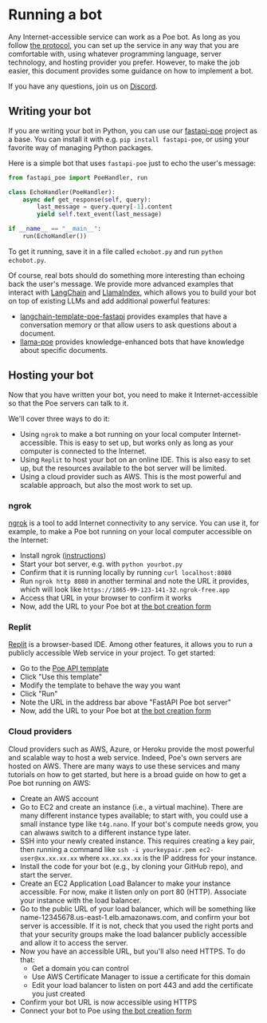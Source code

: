 # Running a bot

Any Internet-accessible service can work as a Poe bot. As long as you follow
[the protocol](./spec.md), you can set up the service in any way that you are
comfortable with, using whatever programming language, server technology, and hosting
provider you prefer. However, to make the job easier, this document provides some
guidance on how to implement a bot.

If you have any questions, join us on [Discord](https://discord.gg/TKxT6kBpgm).

## Writing your bot

If you are writing your bot in Python, you can use our
[fastapi-poe](https://pypi.org/project/fastapi-poe/) project as a base. You can install
it with e.g. `pip install fastapi-poe`, or using your favorite way of managing Python
packages.

Here is a simple bot that uses `fastapi-poe` just to echo the user's message:

```python
from fastapi_poe import PoeHandler, run

class EchoHandler(PoeHandler):
    async def get_response(self, query):
        last_message = query.query[-1].content
        yield self.text_event(last_message)

if __name__ == "__main__":
    run(EchoHandler())
```

To get it running, save it in a file called `echobot.py` and run `python echobot.py`.

Of course, real bots should do something more interesting than echoing back the user's
message. We provide more advanced examples that interact with
[LangChain](https://python.langchain.com/en/latest/index.html) and
[LlamaIndex](https://github.com/jerryjliu/llama_index), which allows you to build your
bot on top of existing LLMs and add additional powerful features:

- [langchain-template-poe-fastapi](https://github.com/langchain-ai/langchain-template-poe-fastapi)
  provides examples that have a conversation memory or that allow users to ask questions
  about a document.
- [llama-poe](../llama_poe/README.md) provides knowledge-enhanced bots that have
  knowledge about specific documents.

## Hosting your bot

Now that you have written your bot, you need to make it Internet-accessible so that the
Poe servers can talk to it.

We'll cover three ways to do it:

- Using `ngrok` to make a bot running on your local computer Internet-accessible. This
  is easy to set up, but works only as long as your computer is connected to the
  Internet.
- Using `Replit` to host your bot on an online IDE. This is also easy to set up, but the
  resources available to the bot server will be limited.
- Using a cloud provider such as AWS. This is the most powerful and scalable approach,
  but also the most work to set up.

### ngrok

[ngrok](https://ngrok.com/) is a tool to add Internet connectivity to any service. You
can use it, for example, to make a Poe bot running on your local computer accessible on
the Internet:

- Install ngrok ([instructions](https://ngrok.com/download))
- Start your bot server, e.g. with `python yourbot.py`
- Confirm that it is running locally by running `curl localhost:8080`
- Run `ngrok http 8080` in another terminal and note the URL it provides, which will
  look like `https://1865-99-123-141-32.ngrok-free.app`
- Access that URL in your browser to confirm it works
- Now, add the URL to your Poe bot at
  [the bot creation form](https://poe.com/create_bot?api=1)

### Replit

[Replit](https://replit.com/) is a browser-based IDE. Among other features, it allows
you to run a publicly accessible Web service in your project. To get started:

- Go to the [Poe API template](https://replit.com/@JelleZijlstra2/Poe-API-Template?v=1)
- Click "Use this template"
- Modify the template to behave the way you want
- Click "Run"
- Note the URL in the address bar above "FastAPI Poe bot server"
- Now, add the URL to your Poe bot at
  [the bot creation form](https://poe.com/create_bot?api=1)

### Cloud providers

Cloud providers such as AWS, Azure, or Heroku provide the most powerful and scalable way
to host a web service. Indeed, Poe's own servers are hosted on AWS. There are many ways
to use these services and many tutorials on how to get started, but here is a broad
guide on how to get a Poe bot running on AWS:

- Create an AWS account
- Go to EC2 and create an instance (i.e., a virtual machine). There are many different
  instance types available; to start with, you could use a small instance type like
  `t4g.nano`. If your bot's compute needs grow, you can alwaws switch to a different
  instance type later.
- SSH into your newly created instance. This requires creating a key pair, then running
  a command like `ssh -i yourkeypair.pem ec2-user@xx.xx.xx.xx` where `xx.xx.xx.xx` is
  the IP address for your instance.
- Install the code for your bot (e.g., by cloning your GitHub repo), and start the
  server.
- Create an EC2 Application Load Balancer to make your instance accessible. For now,
  make it listen only on port 80 (HTTP). Associate your instance with the load balancer.
- Go to the public URL of your load balancer, which will be something like
  name-12345678.us-east-1.elb.amazonaws.com, and confirm your bot server is accessible.
  If it is not, check that you used the right ports and that your security groups make
  the load balancer publicly accessible and allow it to access the server.
- Now you have an accessible URL, but you'll also need HTTPS. To do that:
  - Get a domain you can control
  - Use AWS Certificate Manager to issue a certificate for this domain
  - Edit your load balancer to listen on port 443 and add the certificate you just
    created
- Confirm your bot URL is now accessible using HTTPS
- Connect your bot to Poe using
  [the bot creation form](https://poe.com/create_bot?api=1)
